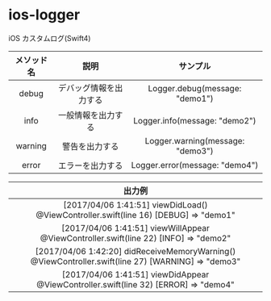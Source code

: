 # ios-logger
iOS カスタムログ(Swift4)

| メソッド名 | 説明 | サンプル |
|:-----------:|:------------:|:------------:|
| debug | デバッグ情報を出力する | Logger.debug(message: "demo1") |
| info | 一般情報を出力する | Logger.info(message: "demo2") |
| warning | 警告を出力する | Logger.warning(message: "demo3") |
| error | エラーを出力する | Logger.error(message: "demo4") |


| 出力例 |
|:-----------:|
| [2017/04/06 1:41:51] viewDidLoad() @ViewController.swift(line 16) [DEBUG] => "demo1" |
| [2017/04/06 1:41:51] viewWillAppear @ViewController.swift(line 22) [INFO] => "demo2" |
| [2017/04/06 1:42:20] didReceiveMemoryWarning() @ViewController.swift(line 27) [WARNING] => "demo3" |
| [2017/04/06 1:41:51] viewDidAppear @ViewController.swift(line 32) [ERROR] => "demo4" |
